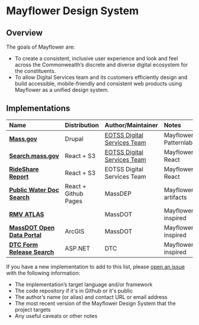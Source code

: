 # Mayflower Design System

## Overview

The goals of Mayflower are:

* To create a consistent, inclusive user experience and look and feel across the Commonwealth’s discrete and diverse digital ecosystem for the constituents.
* To allow Digital Services team and its customers efficiently design and build accessible, mobile-friendly and consistent web products using Mayflower as a unified design system.

## Implementations

| Name | Distribution | Author/Maintainer | Notes |
| :--- | :--- | :--- | :--- |
| [**Mass.gov**](https://mass.gov) | Drupal | [EOTSS Digital Services Team](https://www.mass.gov/orgs/digital-services) | Mayflower Patternlab |
| [**Search.mass.gov**](https://search.mass.gov) | React + S3 | [EOTSS Digital Services Team](https://www.mass.gov/orgs/digital-services) | Mayflower React |
| [**RideShare Report**](https://mass.gov/rideshare) | React + S3 | EOTSS Digital Services Team | Mayflower React |
| [**Public Water Doc Search**](https://massgov.github.io/MassDEP/brp/dwp/pws-documents-search/build/%20) | React + Github Pages | MassDEP | Mayflower artifacts |
| [**RMV ATLAS**](https://atlas-myrmv.massdot.state.ma.us/myrmv/_/) |  | MassDOT | Mayflower inspired |
| [**MassDOT Open Data Portal**](https://geo-massdot.opendata.arcgis.com) | ArcGIS | MassDOT | Mayflower inspired |
| [**DTC  Form Release Search**](https://services.oca.state.ma.us/dtc/frmReleasedCalendar.aspx) | ASP.NET | DTC | Mayflower inspired |

If you have a new implementation to add to this list, please [open an issue](https://github.com/massgov/mayflower-doc/issues/new) with the following information:

* The implementation’s target language and/or framework
* The code repository if it's in Github or it's public 
* The author’s name \(or alias\) and contact URL or email address
* The most recent version of the Mayflower Design System that the project targets
* Any useful caveats or other notes

